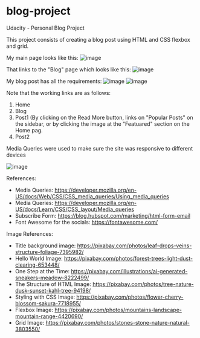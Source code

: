 # blog-project
Udacity - Personal Blog Project

This project consists of creating a blog post using HTML and CSS flexbox and grid.

My main page looks like this:
![image](https://github.com/user-attachments/assets/ebe70bdd-e71d-4e48-ac86-b3f309bda733)

That links to the "Blog" page which looks like this:
![image](https://github.com/user-attachments/assets/f5e1b6dd-c7e6-4fc1-9b1e-3342ff4282ad)

My blog post has all the requirements:
![image](https://github.com/user-attachments/assets/42dd08e9-6d4a-4d41-b787-c083264af6ba)
![image](https://github.com/user-attachments/assets/8a95e607-72e2-4b55-9129-da799e04e03d)

Note that the working links are as follows:
1. Home
2. Blog
3. Post1 (By clicking on the Read More button, links on "Popular Posts" on the sidebar, or by clicking the image at the "Featuared" section on the Home pag.
4. Post2

Media Queries were used to make sure the site was responsive to different devices

![image](https://github.com/user-attachments/assets/5d4c5506-9d6f-4092-b7c4-0e506669b6d2)

References:
- Media Queries: https://developer.mozilla.org/en-US/docs/Web/CSS/CSS_media_queries/Using_media_queries
- Media Queries: https://developer.mozilla.org/en-US/docs/Learn/CSS/CSS_layout/Media_queries
- Subscribe Form: https://blog.hubspot.com/marketing/html-form-email
- Font Awesome for the socials: https://fontawesome.com/ 

Image References:
- Title background image: https://pixabay.com/photos/leaf-drops-veins-structure-foliage-7395982/
- Hello World Image: https://pixabay.com/photos/forest-trees-light-dust-clearing-653448/
- One Step at the Time: https://pixabay.com/illustrations/ai-generated-sneakers-meadow-8222499/
- The Structure of HTML Image: https://pixabay.com/photos/tree-nature-dusk-sunset-kahl-tree-94198/ 
- Styling with CSS Image: https://pixabay.com/photos/flower-cherry-blossom-sakura-7718955/
- Flexbox Image: https://pixabay.com/photos/mountains-landscape-mountain-range-4420690/
- Grid Image: https://pixabay.com/photos/stones-stone-nature-natural-3803550/

